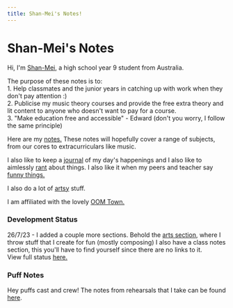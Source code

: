 ```yaml
---
title: Shan-Mei's Notes!
---
```


<body>
  <h1>Shan-Mei's Notes</h1>
  <p>Hi, I'm <a href="https://shan-mei.github.io/shanmeis-notes/about-me.html">Shan-Mei</a>, a high school year 9 student from Australia.</p>
  <p>The purpose of these notes is to:<br>1. Help classmates and the junior years in catching up with work when they don't pay attention :)<br>2. Publicise my music theory courses and provide the free extra theory and lit content to anyone who doesn't want to pay for a course.<br>3. "Make education free and accessible" - Edward (don't you worry, I follow the same principle)</p>
  <p>Here are my <a href="https://shan-mei.github.io/shanmeis-notes/notes.html">notes.</a> These notes will hopefully cover a range of subjects, from our cores to extracurriculars like music.</p>
  <p>I also like to keep a <a href="https://shan-mei.github.io/shanmeis-notes/journalling.html">journal</a> of my day's happenings and I also like to aimlessly <a href="https://shan-mei.github.io/shanmeis-notes/ranting.html">rant</a> about things. I also like it when my peers and teacher say <a href="https://shan-mei.github.io/shanmeis-notes/ranting/quotes.html">funny things.</a></p>
  <p>I also do a lot of <a href="https://shanmeis-notes.toomwn.xyz/arts.html">artsy</a> stuff.</p>
  <p>I am affiliated with the lovely <a href="https://shan-mei.github.io/shanmeis-notes/ranting/the-town.html">OOM Town.</a>

  <h3>Development Status</h3>
  <p>26/7/23 - I added a couple more sections. Behold the <a href="https://shanmeis-notes.toomwn.xyz/arts.html">arts section</a>, where I throw stuff that I create for fun (mostly composing) I also have a class notes section, this you'll have to find yourself since there are no links to it.<br>View full status <a href="https://shan-mei.github.io/shanmeis-notes/dev-stat.html">here.</a></p>

  <h3>Puff Notes</h3>
  <p>Hey puffs cast and crew! The notes from rehearsals that I take can be found <a href="https://shanmeis-notes.toomwn.xyz/puffs.html">here</a>.</p>
